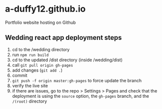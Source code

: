 # a-duffy12.github.io

 Portfolio website hosting on Github

## Wedding react app deployment steps

1. cd to the /wedding directory
2. run `npm run build`
3. cd to the updated /dist directory (inside /wedding/dist)
4. call `git pull origin gh-pages`
5. add changes (`git add .`)
6. commit
7. `git push -f origin master:gh-pages` to force update the branch
8. verify the live site
9. if there are issues, go to the repo > Settings > Pages and check that the deployment is using the `source` option, the `gh-pages` branch, and the `/(root)` directory
